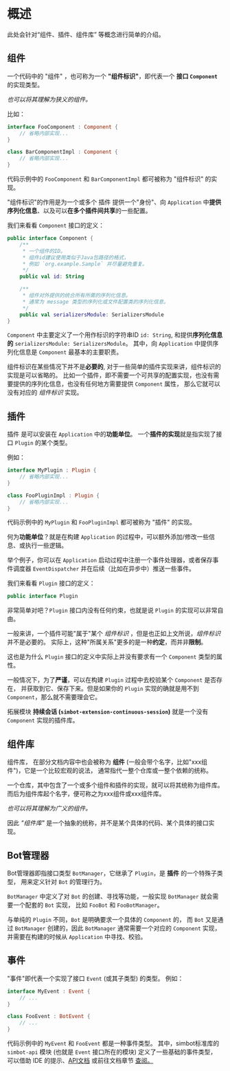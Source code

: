# 概述

此处会针对“组件、插件、组件库” 等概念进行简单的介绍。

## 组件

一个代码中的 
<tooltip term="组件标识"><control>"组件"</control></tooltip>
，也可称为一个 **"组件标识"**，即代表一个 **接口 `Component`** 的实现类型。

_也可以将其理解为狭义的组件。_

比如：

```Kotlin
interface FooComponent : Component {
    // 省略内部实现...
}

class BarComponentImpl : Component {
    // 省略内部实现...
}
```

代码示例中的 `FooComponent` 和 `BarComponentImpl` 都可被称为 "组件标识" 的实现。

"组件标识"的作用是为一个或多个
<tooltip term="插件"><control>插件</control></tooltip>
提供一个"身份"、向 `Application` 中**提供序列化信息**、以及可以**在多个插件间共享**的一些配置。

我们来看看 `Component` 接口的定义：

```Kotlin
public interface Component {
    /**
     * 一个组件的ID。
     * 组件id建议使用类似于Java包路径的格式，
     * 例如 `org.example.Sample` 并尽量避免重复。
     */
    public val id: String

    /**
     * 组件对外提供的统合所有所需的序列化信息。
     * 通常为 message 类型的序列化或文件配置类的序列化信息。
     */
    public val serializersModule: SerializersModule
}
```

`Component` 中主要定义了一个用作标识的字符串ID `id: String`, 和提供**序列化信息的** `serializersModule: SerializersModule`。
其中，向 `Application` 中提供序列化信息是 `Component` 最基本的主要职责。

组件标识在某些情况下并不是**必要的**, 对于一些简单的插件实现来讲，组件标识的实现是可以省略的。
比如一个插件，即不需要一个可共享的配置实现，也没有需要提供的序列化信息，也没有任何地方需要提供 `Component` 属性，
那么它就可以没有对应的 _组件标识_ 实现。

## 插件

<tooltip term="插件"><control>插件</control></tooltip>
是可以安装在 `Application` 中的**功能单位**。
一个**插件的实现**就是指实现了接口 `Plugin` 的某个类型。

例如：

```Kotlin
interface MyPlugin : Plugin {
    // 省略内部实现...
}

class FooPluginImpl : Plugin {
    // 省略内部实现...
}
```

代码示例中的 `MyPlugin` 和 `FooPluginImpl` 都可被称为 "插件" 的实现。

何为**功能单位**？就是在构建 `Application` 的过程中，可以额外添加/修改一些信息、或执行一些逻辑。

举个例子，你可以在 `Application` 启动过程中注册一个事件处理器，或者保存事件调度器 `EventDispatcher` 并在后续（比如在异步中）推送一些事件。

我们来看看 `Plugin` 接口的定义：

```Kotlin
public interface Plugin
```

非常简单对吧？`Plugin` 接口内没有任何约束，也就是说 `Plugin` 的实现可以非常自由。 

一般来讲，一个插件可能"属于"某个 _组件标识_ ，但是也正如上文所说，_组件标识_ 并不是必要的。
实际上，这种"所属关系"更多的是一种**约定**，而并非**限制**。

这也是为什么 `Plugin` 接口的定义中实际上并没有要求有一个 `Component` 类型的属性。

一般情况下，为了**严谨**，可以在构建 `Plugin` 过程中去校验某个 `Component` 是否存在，
并获取到它、保存下来。但是如果你的 `Plugin` 实现的确就是用不到 `Component`，那么就不需要理会它。

<note>

拓展模块 **持续会话 (`simbot-extension-continuous-session`)** 就是一个没有 `Component` 实现的插件库。

</note>

## 组件库

<tooltip term="组件"><control>组件库</control></tooltip>，
在部分文档内容中也会被称为 **组件** (一般会带个名字，比如"xxx组件")，它是一个比较宏观的说法，
通常指代一整个仓库或一整个依赖的统称。

一个仓库，其中包含了一个或多个组件和插件的实现，就可以将其统称为组件库。
而后为组件库起个名字，便可称之为xxx组件或xxx组件库。

_也可以将其理解为广义的组件。_

因此 _"组件库"_ 是一个抽象的统称，并不是某个具体的代码、某个具体的接口实现。

## Bot管理器

Bot管理器即指接口类型 `BotManager`，它继承了 `Plugin`，是 **插件** 的一个特殊子类型，
用来定义针对 `Bot` 的管理行为。

`BotManager` 中定义了对 `Bot` 的创建、寻找等功能，一般实现 `BotManager` 就会需要一个配套的 `Bot` 实现，
比如 `FooBot` 和 `FooBotManager`。

与单纯的 `Plugin` 不同，`Bot` 是明确要求一个具体的 `Component` 的，
而 `Bot` 又是通过 `BotManager` 创建的，因此 `BotManager` 通常需要一个对应的 `Component` 实现，
并需要在构建的时候从 `Application` 中寻找、校验。

## 事件

"事件"即代表一个实现了接口 `Event` (或其子类型) 的类型。
例如：

```Kotlin
interface MyEvent : Event {
    // ...
}

class FooEvent : BotEvent {
    // ...
}
```

代码示例中的 `MyEvent` 和 `FooEvent` 都是一种事件类型。
其中，simbot标准库的 `simbot-api` 模块 (也就是 `Event` 接口所在的模块) 定义了一些基础的事件类型，
可以借助 IDE 的提示、[API文档](https://docs.simbot.forte.love) 
或前往文档章节
<a href="basic-event.md" />
查阅。